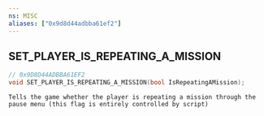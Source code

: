 ```yaml
---
ns: MISC
aliases: ["0x9d8d44adbba61ef2"]
---
```

## SET_PLAYER_IS_REPEATING_A_MISSION

```c
// 0x9D8D44ADBBA61EF2
void SET_PLAYER_IS_REPEATING_A_MISSION(bool IsRepeatingAMission);
```

```
Tells the game whether the player is repeating a mission through the pause menu (this flag is entirely controlled by script)
```
